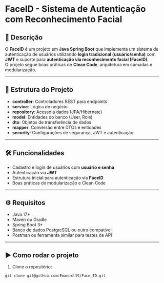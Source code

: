 # FaceID - Sistema de Autenticação com Reconhecimento Facial

## 🚀 Descrição
O **FaceID** é um projeto em **Java Spring Boot** que implementa um sistema de autenticação de usuários utilizando **login tradicional (usuário/senha)** com **JWT** e suporte para **autenticação via reconhecimento facial (FaceID)**.  
O projeto segue boas práticas de **Clean Code**, arquitetura em camadas e modularização.

---

## 📂 Estrutura do Projeto
- **controller**: Controladores REST para endpoints
- **service**: Lógica de negócio
- **repository**: Acesso a dados (JPA/Hibernate)
- **model**: Entidades do banco (User, Role)
- **dto**: Objetos de transferência de dados
- **mapper**: Conversão entre DTOs e entidades
- **security**: Configurações de segurança, JWT e autenticação

---

## 🛠 Funcionalidades
- Cadastro e login de usuários com **usuário e senha**  
- Autenticação via **JWT**  
- Estrutura inicial para autenticação via **FaceID**  
- Boas práticas de modularização e Clean Code

---

## ⚙️ Requisitos
- Java 17+
- Maven ou Gradle
- Spring Boot 3+
- Banco de dados PostgreSQL ou outro compatível
- Postman ou ferramenta similar para testes de API

---

## ▶️ Como rodar o projeto
1. Clone o repositório:
```bash
git clone git@github.com:Emanuxl19/Face_ID.git

